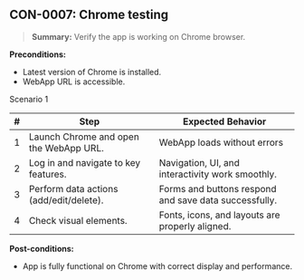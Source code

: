 ## **CON-0007:** Chrome testing  

> **Summary:** Verify the app is working on Chrome browser.  <br>

**Preconditions:**

 - Latest version of Chrome is installed.
 - WebApp URL is accessible.

Scenario 1 

 | \# | Step | Expected Behavior | 
 |----|------|-------------------| 
 |  1 | Launch Chrome and open the WebApp URL.      | WebApp loads without errors   | 
 |  2 | Log in and navigate to key features.        | Navigation, UI, and interactivity work smoothly.   | 
 |  3 | Perform data actions (add/edit/delete).     | Forms and buttons respond and save data successfully.   |
 |  4 | Check visual elements.                      | Fonts, icons, and layouts are properly aligned.   |    

**Post-conditions:**  

 - App is fully functional on Chrome with correct display and performance.  
 
